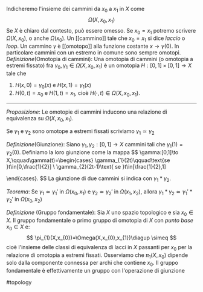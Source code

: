 Indicheremo l'insieme dei cammini da $x_{0}$ a $x_{1}$ in $X$ come $$
\Omega(X,x_{0},x_{1})
$$
Se $X$ è chiaro dal contesto, può essere omesso. Se $x_{0}=x_{1}$ potremo scrivere $\Omega(X,x_{0})$, o anche $\Omega(x_{0})$.
Un [[cammino]] tale che $x_{0}=x_{1}$ si dice *laccio* o *loop*.
Un cammino  $\gamma$ è [[omotopo]] alla funzione costante $x\to\gamma(0)$. In particolare cammini con un estremo in comune sono sempre omotopi.
*Definizione*(Omotopia di cammini):
Una omotopia di cammini (o omotopia a estremi fissato) fra $\gamma_{0},\gamma_{1}\in\Omega(X,x_{0},x_{1})$ è un omotopia $H:[0,1]\times[0,1]\to X$ tale che
1. $H(x,0)=\gamma_{0}(x)$ e $H(x,1)=\gamma_{1}(x)$
2. $H(0,t)=x_{0}$ e $H(1,t)=x_{1}$, cioè $H(\cdot,t)\in\Omega(X,x_{0},x_{1})$.

---
*Proposizione*:
Le omotopie di cammini inducono una relazione di equivalenza su $\Omega(X,x_{0},x_{1})$.

Se $\gamma_{1}$ e $\gamma_{2}$ sono omotope a estremi fissati scriviamo $\gamma_{1}\simeq\gamma_{2}$

*Definizione*(Giunzione):
Siano $\gamma_{1},\gamma_{2}:[0,1]\to X$ cammini tali che $\gamma_{1}(1)=\gamma_{2}(0)$. Definiamo la loro giunzione come la mappa $$
\gamma:[0,1]\to X,\qquad\gamma(t)=\begin{cases} \gamma_{1}(2t)\qquad\text{se }t\in[0,\frac{1}{2}] \\
\gamma_{2}(2t-1)\text{ se }t\in[\frac{1}{2},1]

\end{cases}.
$$
La giunzione di due cammini si indica con $\gamma_{1}*\gamma_{2}$.


*Teorema*: Se $\gamma_{1}\simeq\gamma_{1}'$ in $\Omega(x_{0},x_{1})$ e $\gamma_{2}\simeq\gamma_{2}'$ in $\Omega(x_{1},x_{2})$, allora $\gamma_{1}*\gamma_{2}\simeq\gamma_{1}'*\gamma_{2}'$ in $\Omega(x_{0},x_{2})$

*Definizione* (Gruppo fondamentale):
Sia $X$ uno spazio topologico e sia $x_{0}\in X$. Il gruppo fondamentale o primo gruppo di omotopia di $X$ con *punto base* $x_{0}\in X$ e:
$$
\pi_{1}(X,x_{0})=\Omega(X,x_{0},x_{1})\diagup \simeq
$$
cioè l'insieme delle classi di equivalenza di lacci in $X$ passanti per $x_{0}$ per la relazione di omotopia a estremi fissati.
Osserviamo che $\pi_{1}(X,x_{0})$ dipende solo dalla componente connessa per archi che contiene $x_{0}$.
Il gruppo fondamentale è effettivamente un gruppo con l'operazione di giunzione


#topology 